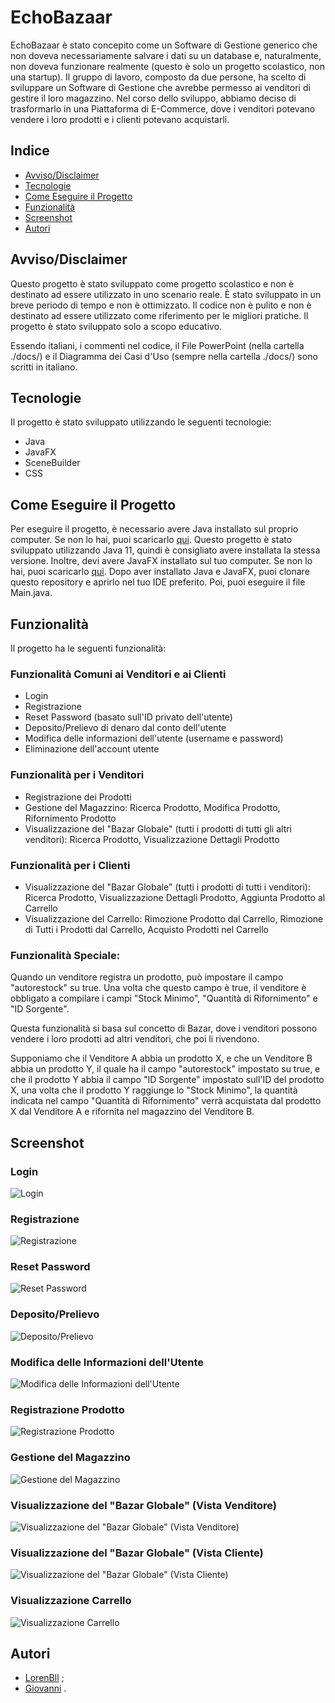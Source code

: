 # EchoBazaar

EchoBazaar è stato concepito come un Software di Gestione generico che non doveva necessariamente salvare i dati su un database e, naturalmente, non doveva funzionare realmente (questo è solo un progetto scolastico, non una startup). Il gruppo di lavoro, composto da due persone, ha scelto di sviluppare un Software di Gestione che avrebbe permesso ai venditori di gestire il loro magazzino. Nel corso dello sviluppo, abbiamo deciso di trasformarlo in una Piattaforma di E-Commerce, dove i venditori potevano vendere i loro prodotti e i clienti potevano acquistarli.

## Indice
- [Avviso/Disclaimer](#avisodisclaimer)
- [Tecnologie](#tecnologie)
- [Come Eseguire il Progetto](#come-eseguire-il-progetto)
- [Funzionalità](#funzionalità)
- [Screenshot](#screenshot)
- [Autori](#autori)

## Avviso/Disclaimer
Questo progetto è stato sviluppato come progetto scolastico e non è destinato ad essere utilizzato in uno scenario reale. È stato sviluppato in un breve periodo di tempo e non è ottimizzato. Il codice non è pulito e non è destinato ad essere utilizzato come riferimento per le migliori pratiche. Il progetto è stato sviluppato solo a scopo educativo.

Essendo italiani, i commenti nel codice, il File PowerPoint (nella cartella ./docs/) e il Diagramma dei Casi d'Uso (sempre nella cartella ./docs/) sono scritti in italiano.

## Tecnologie
Il progetto è stato sviluppato utilizzando le seguenti tecnologie:
- Java
- JavaFX
- SceneBuilder
- CSS

## Come Eseguire il Progetto
Per eseguire il progetto, è necessario avere Java installato sul proprio computer. Se non lo hai, puoi scaricarlo [qui](https://www.java.com/it/download/manual.jsp). Questo progetto è stato sviluppato utilizzando Java 11, quindi è consigliato avere installata la stessa versione. Inoltre, devi avere JavaFX installato sul tuo computer. Se non lo hai, puoi scaricarlo [qui](https://gluonhq.com/products/javafx/). Dopo aver installato Java e JavaFX, puoi clonare questo repository e aprirlo nel tuo IDE preferito. Poi, puoi eseguire il file Main.java.

## Funzionalità
Il progetto ha le seguenti funzionalità:
### Funzionalità Comuni ai Venditori e ai Clienti
- Login
- Registrazione
- Reset Password (basato sull'ID privato dell'utente)
- Deposito/Prelievo di denaro dal conto dell'utente
- Modifica delle informazioni dell'utente (username e password)
- Eliminazione dell'account utente
### Funzionalità per i Venditori
- Registrazione dei Prodotti
- Gestione del Magazzino: Ricerca Prodotto, Modifica Prodotto, Rifornimento Prodotto
- Visualizzazione del "Bazar Globale" (tutti i prodotti di tutti gli altri venditori): Ricerca Prodotto, Visualizzazione Dettagli Prodotto
### Funzionalità per i Clienti
- Visualizzazione del "Bazar Globale" (tutti i prodotti di tutti i venditori): Ricerca Prodotto, Visualizzazione Dettagli Prodotto, Aggiunta Prodotto al Carrello
- Visualizzazione del Carrello: Rimozione Prodotto dal Carrello, Rimozione di Tutti i Prodotti dal Carrello, Acquisto Prodotti nel Carrello

### Funzionalità Speciale:
Quando un venditore registra un prodotto, può impostare il campo "autorestock" su true. Una volta che questo campo è true, il venditore è obbligato a compilare i campi "Stock Minimo", "Quantità di Rifornimento" e "ID Sorgente".

Questa funzionalità si basa sul concetto di Bazar, dove i venditori possono vendere i loro prodotti ad altri venditori, che poi li rivendono.

Supponiamo che il Venditore A abbia un prodotto X, e che un Venditore B abbia un prodotto Y, il quale ha il campo "autorestock" impostato su true, e che il prodotto Y abbia il campo "ID Sorgente" impostato sull'ID del prodotto X, una volta che il prodotto Y raggiunge lo "Stock Minimo", la quantità indicata nel campo "Quantità di Rifornimento" verrà acquistata dal prodotto X dal Venditore A e rifornita nel magazzino del Venditore B.

## Screenshot
### Login
![Login](docs/images/login.png)
### Registrazione
![Registrazione](docs/images/registration.png)
### Reset Password
![Reset Password](docs/images/password_reset.png)
### Deposito/Prelievo
![Deposito/Prelievo](docs/images/deposit_withdrawal.png)
### Modifica delle Informazioni dell'Utente
![Modifica delle Informazioni dell'Utente](docs/images/modify_user.png)
### Registrazione Prodotto
![Registrazione Prodotto](docs/images/product_registration.png)
### Gestione del Magazzino
![Gestione del Magazzino](docs/images/storage_management.png)
### Visualizzazione del "Bazar Globale" (Vista Venditore)
![Visualizzazione del "Bazar Globale" (Vista Venditore)](docs/images/view_global_bazaar_vendor.png)
### Visualizzazione del "Bazar Globale" (Vista Cliente)
![Visualizzazione del "Bazar Globale" (Vista Cliente)](docs/images/view_global_bazaar_customer.png)
### Visualizzazione Carrello
![Visualizzazione Carrello](docs/images/view_cart.png)

## Autori
- [LorenBll](https://github.com/LorenBll) ;
- [Giovanni](https://github.com/ilcifa) .
